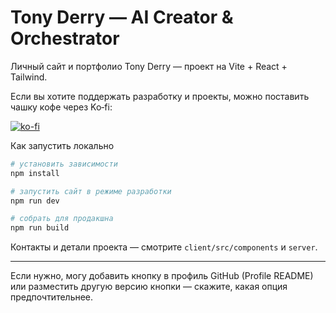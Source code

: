 # Tony Derry — AI Creator & Orchestrator

Личный сайт и портфолио Tony Derry — проект на Vite + React + Tailwind.

Если вы хотите поддержать разработку и проекты, можно поставить чашку кофе через Ko‑fi:

[![ko-fi](https://ko-fi.com/img/githubbutton_sm.svg)](https://ko-fi.com/A0A01NKTGC)

Как запустить локально

```bash
# установить зависимости
npm install

# запустить сайт в режиме разработки
npm run dev

# собрать для продакшна
npm run build
```

Контакты и детали проекта — смотрите `client/src/components` и `server`.

---

Если нужно, могу добавить кнопку в профиль GitHub (Profile README) или разместить другую версию кнопки — скажите, какая опция предпочтительнее.
